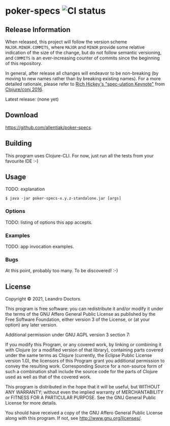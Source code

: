 # poker-specs ![CI status](https://github.com/allentiak/poker-specs/workflows/tools.deps-builder/badge.svg)


## Release Information

When released, this project will follow the version scheme `MAJOR.MINOR.COMMITS`, where `MAJOR` and `MINOR` provide some relative indication of the size of the change, but do not follow semantic versioning, and `COMMITS` is an ever-increasing counter of commits since the beginning of this repository.

In general, after release all changes will endeavor to be non-breaking (by moving to new names rather than by breaking existing names). For a more detailed rationale, please refer to [Rich Hickey's "spec-ulation Keynote"](https://www.youtube.com/watch?v=oyLBGkS5ICk) from [Clojure/conj 2016](https://2016.clojure-conj.org/).

Latest release: (none yet)


## Download

https://github.com/allentiak/poker-specs.


## Building

This program uses Clojure-CLI. For now, just run all the tests from your favourite IDE :-)


## Usage

TODO: explanation

    $ java -jar poker-specs-x.y.z-standalone.jar [args]


### Options

TODO: listing of options this app accepts.


### Examples

TODO: app invocation examples.


### Bugs

At this point, probably too many. To be discovered! :-)



## License

Copyright © 2021, Leandro Doctors.

This program is free software: you can redistribute it and/or modify
it under the terms of the GNU Affero General Public License as published by
the Free Software Foundation, either version 3 of the License, or
(at your option) any later version.

Additional permission under GNU AGPL version 3 section 7:

If you modify this Program, or any covered work, by linking or combining
it with Clojure (or a modified version of that library), containing parts
covered under the same terms as Clojure (currently, the Eclipse Public
License version 1.0), the licensors of this Program grant you additional
permission to convey the resulting work. Corresponding Source for a
non-source form of such a combination shall include the source code for
the parts of Clojure used as well as that of the covered work.

This program is distributed in the hope that it will be useful,
but WITHOUT ANY WARRANTY; without even the implied warranty of
MERCHANTABILITY or FITNESS FOR A PARTICULAR PURPOSE. See the
GNU General Public License for more details.

You should have received a copy of the GNU Affero General Public License
along with this program. If not, see <http://www.gnu.org/licenses/>.

